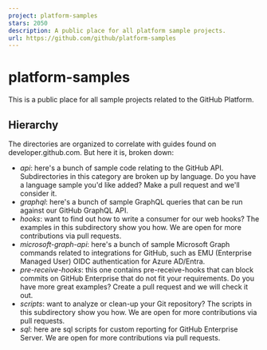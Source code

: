 ```yaml
---
project: platform-samples
stars: 2050
description: A public place for all platform sample projects.
url: https://github.com/github/platform-samples
---
```


platform-samples
================

This is a public place for all sample projects related to the GitHub Platform.

Hierarchy
---------

The directories are organized to correlate with guides found on developer.github.com. But here it is, broken down:

-   _api_: here's a bunch of sample code relating to the GitHub API. Subdirectories in this category are broken up by language. Do you have a language sample you'd like added? Make a pull request and we'll consider it.
-   _graphql_: here's a bunch of sample GraphQL queries that can be run against our GitHub GraphQL API.
-   _hooks_: want to find out how to write a consumer for our web hooks? The examples in this subdirectory show you how. We are open for more contributions via pull requests.
-   _microsoft-graph-api_: here's a bunch of sample Microsoft Graph commands related to integrations for GitHub, such as EMU (Enterprise Managed User) OIDC authentication for Azure AD/Entra.
-   _pre-receive-hooks_: this one contains pre-receive-hooks that can block commits on GitHub Enterprise that do not fit your requirements. Do you have more great examples? Create a pull request and we will check it out.
-   _scripts_: want to analyze or clean-up your Git repository? The scripts in this subdirectory show you how. We are open for more contributions via pull requests.
-   _sql_: here are sql scripts for custom reporting for GitHub Enterprise Server. We are open for more contributions via pull requests.
